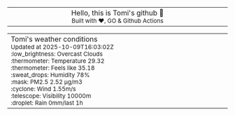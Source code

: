 
<div align="center">
<table>
<tbody>
<td align="center">
<img width="2000" height="0"><br>
Hello, this is Tomi's github 👋<br>
<sup>Built with ❤️, GO & Github Actions</sup><br>
<img width="2000" height="0">
</td>
</tbody>
</table>
</div>
<table>
<tbody>
<td align="left">
<img width="2000" height="0"><br>
Tomi's weather conditions<br>
<sup>Updated at 2025-10-09T16:03:02Z</sup><br>
<sup>:low_brightness: Overcast Clouds</sup><br>
<sup>:thermometer: Temperature 29.32 </sup><br>
<sup>:thermometer: Feels like 35.18</sup><br>
<sup>:sweat_drops: Humidity 78%</sup><br>
<sup>:mask: PM2.5 2.52 μg/m3</sup><br>
<sup>:cyclone: Wind 1.55m/s </sup><br>
<sup>:telescope: Visibility 10000m </sup><br>
<sup>:droplet: Rain 0mm/last 1h </sup><br>
<img width="2000" height="0">
</td>
<td align="left">
<img width="2000" height="0"><br>
<br>
<img width="2000" height="0">
</td>
</tbody>
</table>
</div>
    
